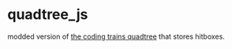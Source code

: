 # quadtree_js

modded version of [the coding trains quadtree](https://github.com/CodingTrain/website/tree/master/CodingChallenges/CC_098.1_QuadTree/P5)
that stores hitboxes.